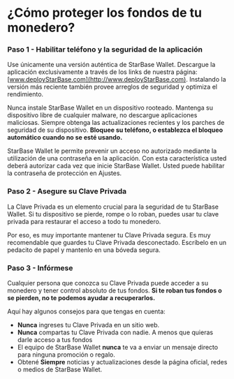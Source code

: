 # ¿Cómo proteger los fondos de tu monedero?

### Paso 1 - Habilitar teléfono y la seguridad de la aplicación

Use únicamente una versión auténtica de StarBase Wallet. Descargue la aplicación exclusivamente a través de los links de nuestra página: [www.deployStarBase.com](http://www.deployStarBase.com). Instalando la versión más reciente también provee arreglos de seguridad y optimiza el rendimiento.

Nunca instale StarBase Wallet en un dispositivo rooteado. Mantenga su dispositivo libre de cualquier malware, no descargue aplicaciones maliciosas. Siempre obtenga las actualizaciones recientes y los parches de seguridad de su dispositivo. **Bloquee su teléfono, o establezca el bloqueo automático cuando no se esté usando.**

StarBase Wallet le permite prevenir un acceso no autorizado mediante la utilización de una contraseña en la aplicación. Con esta característica usted deberá autorizar cada vez que inicie StarBase Wallet. Usted puede habilitar la contraseña de protección en Ajustes.

### Paso 2 - Asegure su Clave Privada

La Clave Privada es un elemento crucial para la seguridad de tu StarBase Wallet. Si tu dispositivo se pierde, rompe o lo roban, puedes usar tu clave privada para restaurar el acceso a todo tu monedero.

Por eso, es muy importante mantener tu Clave Privada segura. Es muy recomendable que guardes tu Clave Privada desconectado. Escríbelo en un pedacito de papel y mantenlo en una bóveda segura.

### Paso 3  - Infórmese

Cualquier persona que conozca su Clave Privada puede acceder a su monedero y tener control absoluto de tus fondos. **Si te roban tus fondos o se pierden, no te podemos ayudar a recuperarlos.**

Aquí hay algunos consejos para que tengas en cuenta:

- **Nunca** ingreses tu Clave Privada en un sitio web.
- **Nunca** compartas tu Clave Privada con nadie. A menos que quieras darle acceso a tus fondos 
- El equipo de StarBase Wallet **nunca** te va a enviar un mensaje directo para ninguna promoción o regalo.
- Obtené **Siempre** noticias y actualizaciones desde la página oficial, redes o medios de StarBase Wallet.

